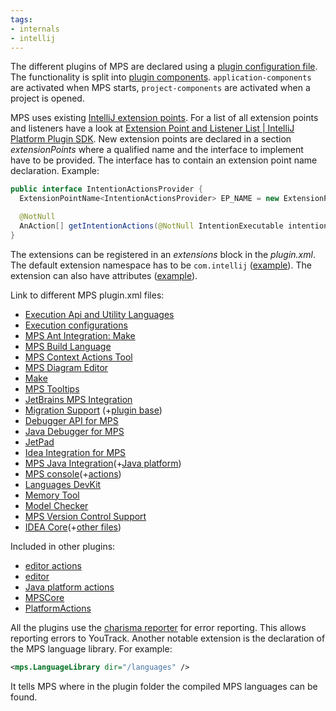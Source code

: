 ```yaml
---
tags:
- internals
- intellij
---
```


The different plugins of MPS are declared using a [plugin configuration file](https://plugins.jetbrains.com/docs/intellij/plugin-configuration-file.html). The functionality is split into [plugin components](https://plugins.jetbrains.com/docs/intellij/plugin-components.html). `application-components` are activated when MPS starts, `project-components`
are activated when a project is opened.

MPS uses existing [IntelliJ extension points](https://plugins.jetbrains.com/docs/intellij/plugin-extension-points.html). For a list of all extension points and listeners have a look at
[Extension Point and Listener List | IntelliJ Platform Plugin SDK](https://plugins.jetbrains.com/docs/intellij/extension-point-list.html). New extension points are declared in a section *extensionPoints* where
a qualified name and the interface to implement have to be provided. The interface has to contain an extension point name
declaration. Example:

```java
public interface IntentionActionsProvider {
  ExtensionPointName<IntentionActionsProvider> EP_NAME = new ExtensionPointName<>("com.intellij.mps.IntentionActionsProvider");

  @NotNull
  AnAction[] getIntentionActions(@NotNull IntentionExecutable intention);
}
```

The extensions can be registered in an *extensions* block in the *plugin.xml*. The default extension namespace has to be
`com.intellij` ([example](https://github.com/JetBrains/MPS/blob/683a16f879f97bbfcb77b22b41890e5306c93c31/IdeaPlugin/mps-vcs/META-INF/plugin.xml#L37)). The extension can also have attributes ([example](https://github.com/JetBrains/MPS/blob/683a16f879f97bbfcb77b22b41890e5306c93c31/workbench/mps-platform/source/jetbrains/mps/LanguageLibrary.java#L26)).

Link to different MPS plugin.xml files:

- [Execution Api and Utility Languages](https://github.com/JetBrains/MPS/blob/master/plugins/execution-api/META-INF/plugin.xml)
- [Execution configurations](https://github.com/JetBrains/MPS/blob/master/plugins/execution-configurations/META-INF/plugin.xml)
- [MPS Ant Integration: Make](https://github.com/JetBrains/MPS/blob/master/plugins/mps-ant-make/META-INF/plugin.xml)
- [MPS Build Language](https://github.com/JetBrains/MPS/blob/master/plugins/mps-build/META-INF/plugin.xml)
- [MPS Context Actions Tool](https://github.com/JetBrains/MPS/blob/master/plugins/mps-context-actions/META-INF/plugin.xml)
- [MPS Diagram Editor](https://github.com/JetBrains/MPS/blob/master/plugins/mps-diagram-editor/META-INF/plugin.xml)
- [Make](https://github.com/JetBrains/MPS/blob/master/plugins/mps-make/META-INF/plugin.xml)
- [MPS Tooltips](https://github.com/JetBrains/MPS/blob/master/plugins/mps-tooltips/META-INF/plugin.xml)
- [JetBrains MPS Integration](https://github.com/JetBrains/MPS/blob/master/plugins/mps-idea-integration/IDEAPlugin/META-INF/plugin.xml)
- [Migration Support](https://github.com/JetBrains/MPS/blob/master/plugins/mps-migration/META-INF/plugin.xml) (+[plugin base](https://github.com/JetBrains/MPS/blob/master/plugins/mps-migration/migration-platform/pluginBase.xml))
- [Debugger API for MPS](https://github.com/JetBrains/MPS/blob/master/plugins/debugger-api/META-INF/plugin.xml)
- [Java Debugger for MPS](https://github.com/JetBrains/MPS/blob/master/plugins/debugger-java/META-INF/plugin.xml)
- [JetPad](https://github.com/JetBrains/MPS/blob/master/plugins/jetpad/META-INF/plugin.xml)
- [Idea Integration for MPS](https://github.com/JetBrains/MPS/blob/master/plugins/mps-idea-integration/META-INF/plugin.xml)
- [MPS Java Integration](https://github.com/JetBrains/MPS/blob/master/plugins/mps-java/META-INF/plugin.xml)(+[Java platform](https://github.com/JetBrains/MPS/blob/master/plugins/mps-java/META-INF/JavaPlatform.xml))
- [MPS console](https://github.com/JetBrains/MPS/blob/master/plugins/mps-console/META-INF/plugin.xml)(+[actions](https://github.com/JetBrains/MPS/blob/master/plugins/mps-console/META-INF/ConsoleActions.xml))
- [Languages DevKit](https://github.com/JetBrains/MPS/blob/master/plugins/mps-devkit/META-INF/plugin.xml)
- [Memory Tool](https://github.com/JetBrains/MPS/blob/master/plugins/mps-memtool/META-INF/plugin.xml)
- [Model Checker](https://github.com/JetBrains/MPS/blob/master/plugins/mps-modelchecker/META-INF/plugin.xml)
- [MPS Version Control Support](https://github.com/JetBrains/MPS/blob/master/IdeaPlugin/mps-vcs/META-INF/plugin.xml)
- [IDEA Core](https://github.com/JetBrains/MPS/blob/master/workbench/mps-workbench/source/META-INF/IdeaPlugin.xml)(+[other files](https://github.com/JetBrains/MPS/tree/master/workbench/mps-workbench/source/META-INF))

Included in other plugins:

- [editor actions](https://github.com/JetBrains/MPS/blob/master/workbench/mps-editor/source_gen/jetbrains/mps/ide/editor/actions/MPSEditorActions.xml)
- [editor](https://github.com/JetBrains/MPS/blob/master/workbench/mps-editor/source/META-INF/MPSEditor.xml)
- [Java platform actions](https://github.com/JetBrains/MPS/blob/master/plugins/mps-java/META-INF/JavaPlatformActions.xml)
- [MPSCore](https://github.com/JetBrains/MPS/blob/master/workbench/mps-platform/source/META-INF/MPSCore.xml)
- [PlatformActions](https://github.com/JetBrains/MPS/blob/master/workbench/mps-ui/source_gen/jetbrains/mps/ide/platform/actions/PlatformActions.xml)

All the plugins use the [charisma reporter](https://github.com/JetBrains/MPS/blob/master/workbench/mps-platform/source/jetbrains/mps/ide/blame/CharismaReporter.java) for error reporting.
This allows reporting errors to YouTrack. Another notable extension is the declaration of the MPS language library. For example:
```xml
<mps.LanguageLibrary dir="/languages" />
```

It tells MPS where in the plugin folder the compiled MPS languages can be found.
